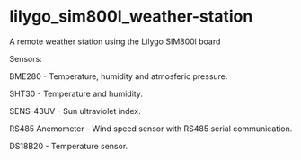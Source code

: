 # lilygo_sim800l_weather-station
 
A remote weather station using the Lilygo SIM800l board

Sensors:

BME280 - Temperature, humidity and atmosferic pressure. 

SHT30 - Temperature and humidity. 

SENS-43UV - Sun ultraviolet index.

RS485 Anemometer - Wind speed sensor with RS485 serial communication.

DS18B20 - Temperature sensor.

